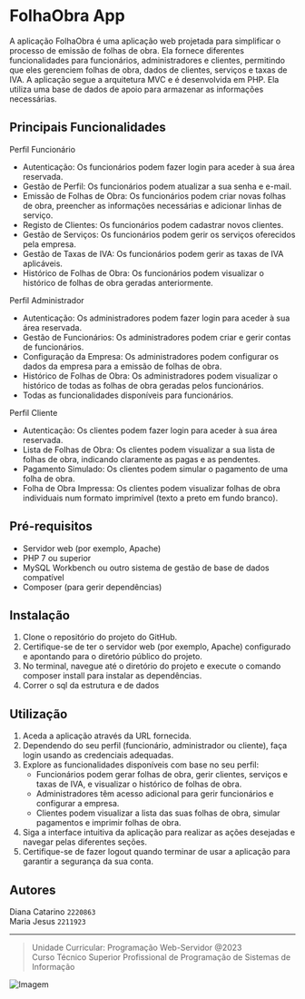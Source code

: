 # FolhaObra App
A aplicação FolhaObra é uma aplicação web projetada para simplificar o processo de emissão de folhas de obra. Ela fornece diferentes funcionalidades para funcionários, administradores e clientes, permitindo que eles gerenciem folhas de obra, dados de clientes, serviços e taxas de IVA. A aplicação segue a arquitetura MVC e é desenvolvida em PHP. Ela utiliza uma base de dados de apoio para armazenar as informações necessárias.

## Principais Funcionalidades
Perfil Funcionário
- Autenticação: Os funcionários podem fazer login para aceder à sua área reservada.
- Gestão de Perfil: Os funcionários podem atualizar a sua senha e e-mail.
- Emissão de Folhas de Obra: Os funcionários podem criar novas folhas de obra, preencher as informações necessárias e adicionar linhas de serviço.
- Registo de Clientes: Os funcionários podem cadastrar novos clientes.
- Gestão de Serviços: Os funcionários podem gerir os serviços oferecidos pela empresa.
- Gestão de Taxas de IVA: Os funcionários podem gerir as taxas de IVA aplicáveis.
- Histórico de Folhas de Obra: Os funcionários podem visualizar o histórico de folhas de obra geradas anteriormente.

Perfil Administrador
- Autenticação: Os administradores podem fazer login para aceder à sua área reservada.
- Gestão de Funcionários: Os administradores podem criar e gerir contas de funcionários.
- Configuração da Empresa: Os administradores podem configurar os dados da empresa para a emissão de folhas de obra.
- Histórico de Folhas de Obra: Os administradores podem visualizar o histórico de todas as folhas de obra geradas pelos funcionários.
- Todas as funcionalidades disponíveis para funcionários.

Perfil Cliente
- Autenticação: Os clientes podem fazer login para aceder à sua área reservada.
- Lista de Folhas de Obra: Os clientes podem visualizar a sua lista de folhas de obra, indicando claramente as pagas e as pendentes.
- Pagamento Simulado: Os clientes podem simular o pagamento de uma folha de obra.
- Folha de Obra Impressa: Os clientes podem visualizar folhas de obra individuais num formato imprimível (texto a preto em fundo branco).

## Pré-requisitos
- Servidor web (por exemplo, Apache)
- PHP 7 ou superior
- MySQL Workbench ou outro sistema de gestão de base de dados compatível
- Composer (para gerir dependências)

## Instalação
1. Clone o repositório do projeto do GitHub.
2. Certifique-se de ter o servidor web (por exemplo, Apache) configurado e apontando para o diretório público do projeto.
3. No terminal, navegue até o diretório do projeto e execute o comando composer install para instalar as dependências.
4. Correr o sql da estrutura e de dados

## Utilização
1. Aceda a aplicação através da URL fornecida.
2. Dependendo do seu perfil (funcionário, administrador ou cliente), faça login usando as credenciais adequadas.
3. Explore as funcionalidades disponíveis com base no seu perfil:
    - Funcionários podem gerar folhas de obra, gerir clientes, serviços e taxas de IVA, e visualizar o histórico de folhas de obra.
    - Administradores têm acesso adicional para gerir funcionários e configurar a empresa.
    - Clientes podem visualizar a lista das suas folhas de obra, simular pagamentos e imprimir folhas de obra.
4. Siga a interface intuitiva da aplicação para realizar as ações desejadas e navegar pelas diferentes seções.
5. Certifique-se de fazer logout quando terminar de usar a aplicação para garantir a segurança da sua conta.

## Autores
Diana Catarino `2220863`
<br> Maria Jesus `2211923`

---

>Unidade Curricular: Programação Web-Servidor @2023
> <br> Curso Técnico Superior Profissional de Programação de Sistemas de Informação

![Imagem](https://www.ipleiria.pt/wp-content/themes/ipleiria/img/logo_ipl_header.png)

